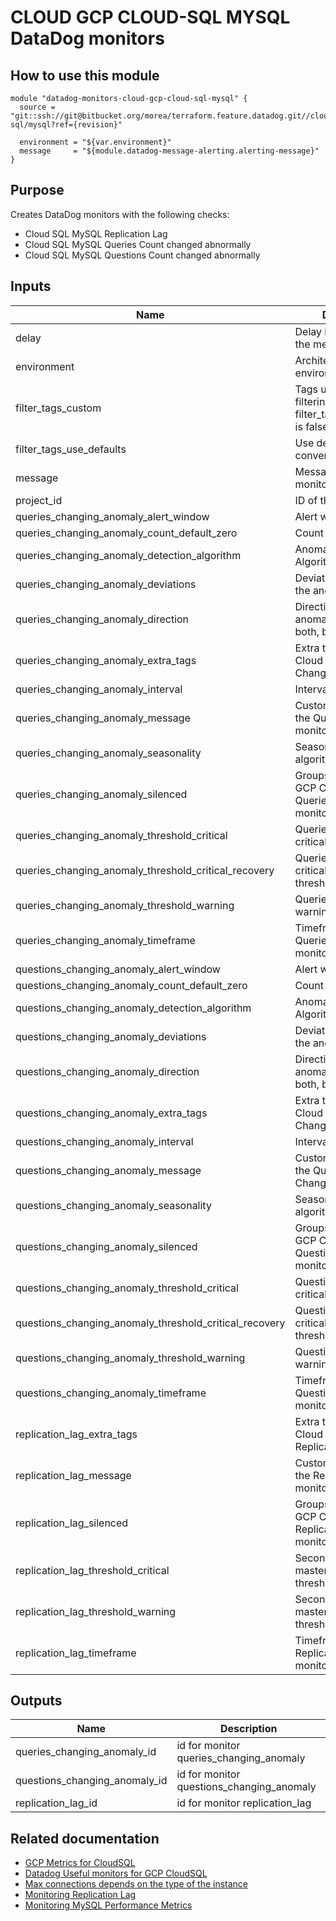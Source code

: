 # CLOUD GCP CLOUD-SQL MYSQL DataDog monitors

## How to use this module

```
module "datadog-monitors-cloud-gcp-cloud-sql-mysql" {
  source = "git::ssh://git@bitbucket.org/morea/terraform.feature.datadog.git//cloud/gcp/cloud-sql/mysql?ref={revision}"

  environment = "${var.environment}"
  message     = "${module.datadog-message-alerting.alerting-message}"
}

```

## Purpose

Creates DataDog monitors with the following checks:

- Cloud SQL MySQL Replication Lag
- Cloud SQL MySQL Queries Count changed abnormally
- Cloud SQL MySQL Questions Count changed abnormally

## Inputs

| Name | Description | Type | Default | Required |
|------|-------------|:----:|:-----:|:-----:|
| delay | Delay in seconds for the metric evaluation | string | `900` | no |
| environment | Architecture environment | string | - | yes |
| filter_tags_custom | Tags used for custom filtering when filter_tags_use_defaults is false | string | `*` | no |
| filter_tags_use_defaults | Use default filter tags convention | string | `true` | no |
| message | Message sent when a monitor is triggered | string | - | yes |
| project_id | ID of the GCP Project | string | - | yes |
| queries_changing_anomaly_alert_window | Alert window. | string | `last_30m` | no |
| queries_changing_anomaly_count_default_zero | Count default zero. | string | `false` | no |
| queries_changing_anomaly_detection_algorithm | Anomaly Detection Algorithm used | string | `agile` | no |
| queries_changing_anomaly_deviations | Deviations to detect the anomaly | string | `4` | no |
| queries_changing_anomaly_direction | Direction of the anomaly. It can be both, below or above. | string | `both` | no |
| queries_changing_anomaly_extra_tags | Extra tags for GCP Cloud SQL Queries Changing monitor | list | `<list>` | no |
| queries_changing_anomaly_interval | Interval. | string | `20` | no |
| queries_changing_anomaly_message | Custom message for the Queries Changing monitor | string | `` | no |
| queries_changing_anomaly_seasonality | Seasonality of the algorithm | string | `weekly` | no |
| queries_changing_anomaly_silenced | Groups to mute for GCP Cloud SQL Queries Changing monitor | map | `<map>` | no |
| queries_changing_anomaly_threshold_critical | Queries Changing critical threshold | string | `1` | no |
| queries_changing_anomaly_threshold_critical_recovery | Queries Changing critical recovery threshold | string | `0.99` | no |
| queries_changing_anomaly_threshold_warning | Queries Changing warning threshold | string | `0.5` | no |
| queries_changing_anomaly_timeframe | Timeframe for the Queries Changing mon monitor | string | `last_1h` | no |
| questions_changing_anomaly_alert_window | Alert window. | string | `last_30m` | no |
| questions_changing_anomaly_count_default_zero | Count default zero. | string | `false` | no |
| questions_changing_anomaly_detection_algorithm | Anomaly Detection Algorithm used | string | `agile` | no |
| questions_changing_anomaly_deviations | Deviations to detect the anomaly | string | `4` | no |
| questions_changing_anomaly_direction | Direction of the anomaly. It can be both, below or above. | string | `both` | no |
| questions_changing_anomaly_extra_tags | Extra tags for GCP Cloud SQL Questions Changing monitor | list | `<list>` | no |
| questions_changing_anomaly_interval | Interval. | string | `20` | no |
| questions_changing_anomaly_message | Custom message for the Questions Changing monitor | string | `` | no |
| questions_changing_anomaly_seasonality | Seasonality of the algorithm | string | `weekly` | no |
| questions_changing_anomaly_silenced | Groups to mute for GCP Cloud SQL Questions Changing monitor | map | `<map>` | no |
| questions_changing_anomaly_threshold_critical | Questions Changing critical threshold | string | `1` | no |
| questions_changing_anomaly_threshold_critical_recovery | Questions Changing critical recovery threshold | string | `0.99` | no |
| questions_changing_anomaly_threshold_warning | Questions Changing warning threshold | string | `0.5` | no |
| questions_changing_anomaly_timeframe | Timeframe for the Questions Changing monitor | string | `last_1h` | no |
| replication_lag_extra_tags | Extra tags for GCP Cloud SQL SQL Replication monitor | list | `<list>` | no |
| replication_lag_message | Custom message for the Replication Lag monitor | string | `` | no |
| replication_lag_silenced | Groups to mute for GCP Cloud SQL Replication Lag monitor | map | `<map>` | no |
| replication_lag_threshold_critical | Seconds behind the master (critical threshold) | string | `180` | no |
| replication_lag_threshold_warning | Seconds behind the master (warning threshold) | string | `90` | no |
| replication_lag_timeframe | Timeframe for the Replication Lag monitor | string | `last_10m` | no |

## Outputs

| Name | Description |
|------|-------------|
| queries_changing_anomaly_id | id for monitor queries_changing_anomaly |
| questions_changing_anomaly_id | id for monitor questions_changing_anomaly |
| replication_lag_id | id for monitor replication_lag |

## Related documentation

* [GCP Metrics for CloudSQL](https://cloud.google.com/monitoring/api/metrics_gcp#gcp-cloudsql)
* [Datadog Useful monitors for GCP CloudSQL](https://www.datadoghq.com/blog/monitor-google-cloud-sql/)
* [Max connections depends on the type of the instance](https://cloud.google.com/sql/docs/quotas#fixed-limits)
* [Monitoring Replication Lag](https://cloud.google.com/sql/docs/mysql/high-availability#replication-lag-monitor)
* [Monitoring MySQL Performance Metrics](https://www.datadoghq.com/blog/monitoring-mysql-performance-metrics)
